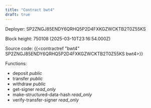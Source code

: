 ```yaml
---
title: "Contract bwt4"
draft: true
---
```

Deployer: SP2ZNGJ85ENDY6QRHQ5P2D4FXKGZWCKTB2T0Z55KS


 



Block height: 750108 (2025-03-10T23:16:54.000Z)

Source code: {{<contractref "bwt4" SP2ZNGJ85ENDY6QRHQ5P2D4FXKGZWCKTB2T0Z55KS bwt4>}}

Functions:

* deposit _public_
* transfer _public_
* withdraw _public_
* get-signer _read_only_
* make-structured-data-hash _read_only_
* verify-transfer-signer _read_only_
